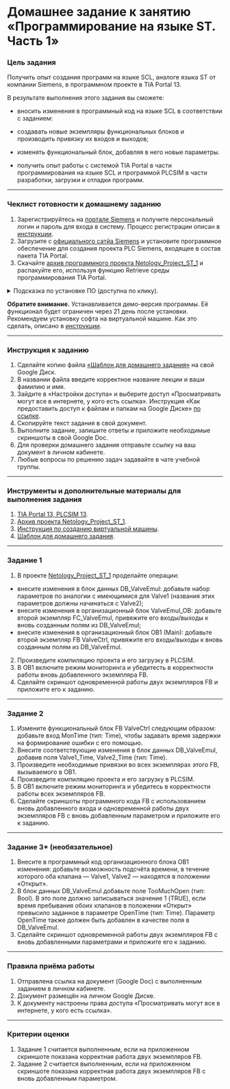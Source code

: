 # Домашнее задание к занятию «Программирование на языке ST. Часть 1»

### Цель задания

Получить опыт создания программ на языке SCL, аналоге языка ST от компании Siemens, в программном проекте в TIA Portal 13.

В результате выполнения этого задания вы сможете:

- вносить изменения в программный код на языке SCL в соответствии с заданием: 
 - создавать новые экземпляры функциональных блоков и производить привязку их входов и выходов;
 - изменять функциональный блок, добавляя в него новые параметры.

- получить опыт работы с системой TIA Portal в части программирования на языке SCL и программой PLCSIM в части разработки, загрузки и отладки программ.

------

### Чеклист готовности к домашнему заданию

1. Зарегистрируйтесь на [портале Siemens](https://mall.industry.siemens.com/goos/WelcomePage.aspx?regionUrl=/ru&language=ru) и получите персональный логин и пароль для входа в систему. Процесс регистрации описан в [инструкции](https://docs.google.com/presentation/d/1RPHvCE2OxBbHRMWSAV2E-HxscZvR2nRIZVHCy8hvjJE/edit?usp=sharing).
2. Загрузите с [официального сатйа Siemens](https://support.industry.siemens.com/cs/document/78793685/simatic-step-7-(tia-portal)-v13-trial-download?dti=0&lc=en-DE) и установите программное обеспечение для создания проекта PLC Siemens, входящее в состав пакета TIA Portal.
3. Скачайте [архив программного проекта Netology_Project_ST_1](https://drive.google.com/file/d/1lz_sIDyMUWzzI_eHZg0ZKMZkSjTM902z/view?usp=sharing) и распакуйте его, используя функцию Retrieve среды программирования TIA Portal.

 
<details>
  <summary> Подсказка по установке ПО (доступна по клику).</summary>
  
  
1. Скачайте все файлы по [ссылке](https://support.industry.siemens.com/cs/document/109745155/simatic-step-7-including-plcsim-v13-sp2-trial-download?dti=0&lc=en-DE) в две отдельные папки:

  - STEP 7 Professional V13 SP2 (DVD 1, DVD 2, SHA-256 checksum).
  
  ![image](https://github.com/netology-code/phd-homeworks/blob/main/6.6/Step7_1.png)
  
  - SIMATIC STEP 7 PLCSIM V13 SP2 for STEP 7 Basic and STEP 7 Professional (включая SHA-256 checksum).
  
  ![image](https://github.com/netology-code/phd-homeworks/blob/main/6.6/Step7_2.png)

2. Запустите установочный файл SIMATIC_STEP_7_Professional_V13_SP2_Upd4.exe, пройдите стандартную процедуру установки.

3. Запустите установочный файл SIMATIC_S7_PLCSIM_V13_SP2.exe, пройдите стандартную процедуру установки.

    **Подсказка по распаковке архиватором WinRAR:**

Если скачанный дистрибутив TIA Portal содержит некоторые файлы с расширением 001, это вызовет проблему при распаковке данных.

Это происходит, потому что некоторые версии архиватора WinRAR, установленные на ПК, ассоциируют файлы с именем 001, как файлы с расширением .rar.

Для решения проблемы можно убрать ассоциацию:

1. Найдите архиватор WinRAR, имеющий окончание 001.
2. Откройте его двойным кликом, далее выбирайте Установка ⇒ Интеграция.
3. В окне слева будет перечень форматов, которые по умолчанию ассоциируются с WinRAR.
4. Уберите галочку с формата 001, нажмите ОК и перезагрузите ПК.

Скрин с действиями дан ниже:
 ![image](https://github.com/netology-code/scada-4-homeworks/blob/scada-7/WinRAR.png)

-----
  
</details>
  
**Обратите внимание.** Устанавливается демо-версия программы. Её функционал будет ограничен через 21 день после установки. Рекомендуем установку софта на виртуальной машине. Как это сделать, описано в [инструкции](https://docs.google.com/presentation/d/1psnSlotXT7cr8ECnaZaTCDLnIyYOGUzCArLeydeRztY/edit?usp=sharing).


------

### Инструкция к заданию

1. Сделайте копию файла [«Шаблон для домашнего задания»](https://docs.google.com/document/d/1MiwldIkT0D7OWcygHadT0PwvF4M3eY3FKipRuTsttIs/edit?usp=sharing) на свой Google Диск.
2. В названии файла введите корректное название лекции и ваши фамилию и имя.
3. Зайдите в «Настройки доступа» и выберите доступ «Просматривать могут все в интернете, у кого есть ссылка». Инструкция «Как предоставить доступ к файлам и папкам на Google Диске» [по ссылке](https://support.google.com/docs/answer/2494822?hl=ru&co=GENIE.Platform%3DDesktop).
4. Скопируйте текст задания в свой документ.
5. Выполните задание, запишите ответы и приложите необходимые скриншоты в свой Google Doc.
6. Для проверки домашнего задания отправьте ссылку на ваш документ в личном кабинете.
7. Любые вопросы по решению задач задавайте в чате учебной группы.

------

### Инструменты и дополнительные материалы для выполнения задания

1. [TIA Portal 13, PLCSIM 13](https://support.industry.siemens.com/cs/document/109745155/simatic-step-7-including-plcsim-v13-sp2-trial-download?dti=0&lc=en-WW).
2. [Архив проекта Netology_Project_ST_1](https://drive.google.com/file/d/1lz_sIDyMUWzzI_eHZg0ZKMZkSjTM902z/view?usp=sharing).
3. [Инструкция по созданию виртуальной машины](https://docs.google.com/presentation/d/1psnSlotXT7cr8ECnaZaTCDLnIyYOGUzCArLeydeRztY/edit?usp=sharing).
4. [Шаблон для домашнего задания](https://docs.google.com/document/d/1mjJ4Siyw6zgp1zHR7xaU-ysv_Kv5DMaYtPE5R1EBM78/edit?usp=sharing).

------

### Задание 1

1. В проекте [Netology_Project_ST_1](https://drive.google.com/file/d/1lz_sIDyMUWzzI_eHZg0ZKMZkSjTM902z/view?usp=sharing) проделайте операции:

 - внесите изменения в блок данных DB_ValveEmul: добавьте набор параметров по аналогии с имеющимися для Valve1 (названия этих параметров должны начинаться с Valve2);
 - внесите изменения в организационный блок ValveEmul_OB: добавьте второй экземпляр FC_ValveEmul, привяжите его входы/выходы к вновь созданным полям из DB_ValveEmul;
 - внесите изменения в организационный блок OB1 (Main): добавьте второй экземпляр FB ValveCtrl, привяжите его входы/выходы к вновь созданным полям из DB_ValveEmul.

2. Произведите компиляцию проекта и его загрузку в PLCSIM.
3. В OB1 включите режим мониторинга и убедитесть в корректности работы вновь добавленного экземпляра FB.
4. Сделайте скриншот одновременной работы двух экземпляров FB и приложите его к заданию.

------

### Задание 2

1. Измените функциональный блок FB ValveCtrl следующим образом: добавьте вход MonTime (тип: Time), чтобы задавать время задержки на формирование ошибки с его помощью.
2. Внесите соответствующие изменения в блок данных DB_ValveEmul, добавив поля Valve1_Time, Valve2_Time (тип: Time).
3. Произведите необходимые привязки во всех экземплярах этого FB, вызываемого в OB1.
4. Произведите компиляцию проекта и его загрузку в PLCSIM.
5. В OB1 включите режим мониторинга и убедитесь в корректности работы всех экземпляров FB.
6. Сделайте скриншоты программного кода FB с использованием вновь добавленного входа и одновременной работы двух экземпляров FB с вновь добавленным параметром и приложите его к заданию.

------

### Задание 3* (необязательное)

1. Внесите в программный код организационного блока OB1 изменения: добавьте возможность подсчёта времени, в течение которого оба клапана — Valve1, Valve2 — находятся в положении «Открыт».
2. В блок данных DB_ValveEmul добавьте поле TooMuchOpen (тип: Bool). В это поле должно записываться значение 1 (TRUE), если время пребывания обоих клапанов в положении «Открыт» превысило заданное в параметре OpenTime (тип: Time). Параметр OpenTime также должен быть добавлен в качестве поля в DB_ValveEmul.
3. Сделайте скриншот одновременной работы двух экземпляров FB с вновь добавленными параметрами и приложите его к заданию. 

------

### Правила приёма работы

1. Отправлена ссылка на документ (Google Doc) с выполненным заданием в личном кабинете.
2. Документ размещён на личном Google Диске.
3. К документу настроены права доступа «Просматривать могут все в интернете, у кого есть ссылка».

------

### Критерии оценки

1. Задание 1 считается выполненным, если на приложенном скриншоте показана корректная работа двух экземпляров FB.
2. Задание 2 считается выполненным, если на приложенном скриншоте показана корректная работа двух экземпляров FB с вновь добавленным параметром.
